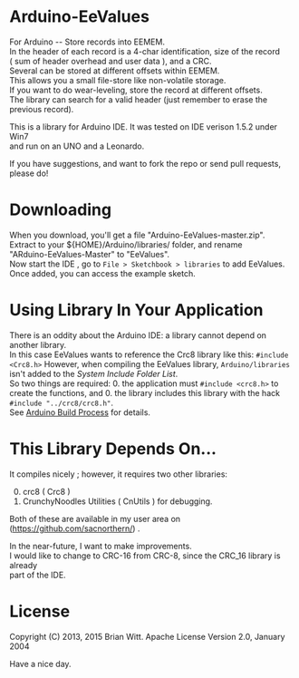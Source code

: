 # Arduino-EeValues
For Arduino -- Store records into EEMEM.  
In the header of each record is a 4-char identification, size of the record  
( sum of header overhead and user data ), and a CRC.  
Several can be stored at different offsets within EEMEM.  
This allows you a small file-store like non-volatile storage.  
If you want to do wear-leveling, store the record at different offsets.  
The library can search for a valid header (just remember to erase the previous record).

This is a library for Arduino IDE.  It was tested on IDE verison 1.5.2 under Win7  
and run on an UNO and a Leonardo.

If you have suggestions, and want to fork the repo or send pull requests, please do!

# Downloading
When you download, you'll get a file "Arduino-EeValues-master.zip".  
Extract to your ${HOME}/Arduino/libraries/ folder, and rename  
"ARduino-EeValues-Master" to "EeValues".  
Now start the IDE , go to `File > Sketchbook > libraries` to add EeValues.  
Once added, you can access the example sketch.

# Using Library In Your Application
There is an oddity about the Arduino IDE: a library cannot depend on another
library.  
In this case EeValues wants to reference the Crc8 library like this:
`#include <Crc8.h>`
However, when compiling the EeValues library, `Arduino/libraries` isn't
added to the *System Include Folder List*.  
So two things are required:
0. the application must `#include <crc8.h>` to create the functions, and
0. the library includes this library with the hack `#include "../crc8/crc8.h"`.  
See [Arduino Build Process](https://code.google.com/p/arduino/wiki/BuildProcess) for details.


# This Library Depends On...
It compiles nicely ; however, it requires two other libraries:

0. crc8 ( Crc8 )
0. CrunchyNoodles Utilities ( CnUtils ) for debugging.

Both of these are available in my user area on (https://github.com/sacnorthern/) .

In the near-future, I want to make improvements.  
I would like to change to CRC-16 from CRC-8, since the CRC_16 library is already  
part of the IDE.


# License
Copyright (C) 2013, 2015 Brian Witt.
Apache License Version 2.0, January 2004 


Have a nice day.

